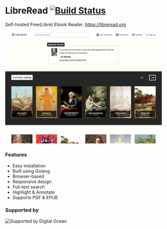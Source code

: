 <!---Copyright 2017 Nirmal Kumar--->

<!---This file is part of LibreRead.--->

<!---LibreRead is free software: you can redistribute it and/or modify
it under the terms of the GNU General Public License as published by
the Free Software Foundation, either version 3 of the License, or
(at your option) any later version.--->

<!---LibreRead is distributed in the hope that it will be useful,
but WITHOUT ANY WARRANTY; without even the implied warranty of
MERCHANTABILITY or FITNESS FOR A PARTICULAR PURPOSE.  See the
GNU General Public License for more details.--->

<!---You should have received a copy of the GNU General Public License
along with LibreRead.  If not, see <http://www.gnu.org/licenses/>.--->

# LibreRead [![Build Status](https://api.travis-ci.org/LibreRead/LibreRead.svg?branch=master)](https://travis-ci.org/LibreRead/LibreRead)
Self-hosted Free(Libre) Ebook Reader. https://libreread.org

![Alt text](/static/img/screenshot.png?raw=true "Home Page")

### Features
 - Easy installation
 - Built using Golang
 - Browser-based
 - Responsive design
 - Full-text search
 - Highlight & Annotate
 - Supports PDF & EPUB

### Supported by
<img src="https://www.digitalocean.com/assets/media/logos-badges/png/DO_Logo_Horizontal_Black-a93a7c21.png" height="40px" alt="Supported by Digital Ocean" />
